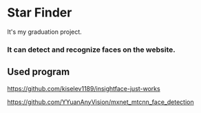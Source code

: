 # Star Finder
It's my graduation project.

### It can detect and recognize faces on the website.

## Used program

https://github.com/kiselev1189/insightface-just-works

https://github.com/YYuanAnyVision/mxnet_mtcnn_face_detection
